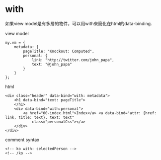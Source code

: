 with
===

如果view model是有多層的物件，可以用with來簡化在html的data-binding.

view model
```
my.vm = {
    metadata: {
        pageTitle: "Knockout: Computed",
        personal: {
            link: "http://twitter.com/john_papa",
            text: "@john_papa"
        }
    }
};
```


html
```
<div class="header" data-bind="with: metadata">
    <h1 data-bind="text: pageTitle">
    </h1>
    <div data-bind="with:personal">
        <a href="00-index.html">Index</a> <a data-bind="attr: {href: link, title: text}, text: text"
            class="personalCss"></a>
    </div>
</div>
```

comment syntax
```
<!-- ko with: selectedPerson -->
<!-- /ko -->
```
